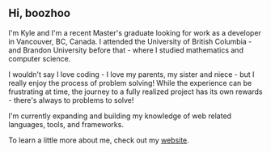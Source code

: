 ## Hi, boozhoo

I'm Kyle and I'm a recent Master's graduate looking for work as a developer in Vancouver, BC, Canada. I attended the University of British Columbia - and Brandon University before that - where I studied mathematics and computer science.

I wouldn't say I love coding - I love my parents, my sister and niece - but I really enjoy the process of problem solving! While the experience can be frustrating at time, the journey to a fully realized project has its own rewards - there's always to problems to solve!

I'm currently expanding and building my knowledge of web related languages, tools, and frameworks.

To learn a little more about me, check out my [website](https://kyleclarkson.ca). 

<!--
**kylepclarkson/kylepclarkson** is a ✨ _special_ ✨ repository because its `README.md` (this file) appears on your GitHub profile.

Here are some ideas to get you started:

- 🔭 I’m currently working on ...
- 🌱 I’m currently learning ...
- 👯 I’m looking to collaborate on ...
- 🤔 I’m looking for help with ...
- 💬 Ask me about ...
- 📫 How to reach me: ...
- 😄 Pronouns: ...
- ⚡ Fun fact: ...
-->
